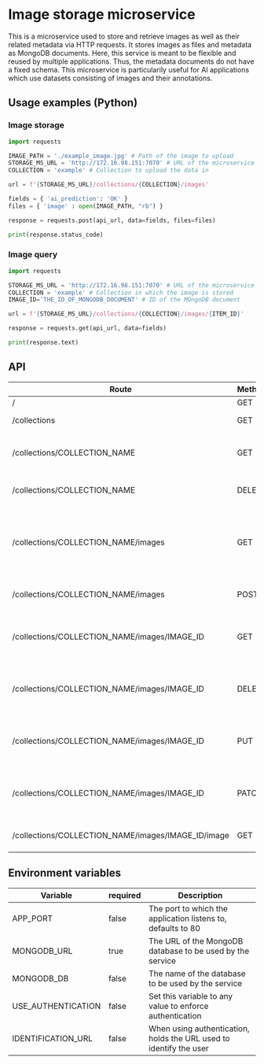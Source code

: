 # Image storage microservice

This is a microservice used to store and retrieve images as well as their related metadata via HTTP requests.
It stores images as files and metadata as MongoDB documents. 
Here, this service is meant to be flexible and reused by multiple applications. 
Thus, the metadata documents do not have a fixed schema.
This microservice is particularily useful for AI applications which use datasets consisting of images and their annotations.


## Usage examples (Python)
###  Image storage

```python
import requests

IMAGE_PATH = './example_image.jpg' # Path of the image to upload
STORAGE_MS_URL = 'http://172.16.98.151:7070' # URL of the microservice
COLLECTION = 'example' # Collection to upload the data in

url = f'{STORAGE_MS_URL}/collections/{COLLECTION}/images'

fields = { 'ai_prediction': 'OK' }
files = { 'image' : open(IMAGE_PATH, "rb") }

response = requests.post(api_url, data=fields, files=files)

print(response.status_code)
```

###  Image query

```python
import requests

STORAGE_MS_URL = 'http://172.16.98.151:7070' # URL of the microservice
COLLECTION = 'example' # Collection in which the image is stored
IMAGE_ID='THE_ID_OF_MONGODB_DOCUMENT' # ID of the MOngoDB document

url = f'{STORAGE_MS_URL}/collections/{COLLECTION}/images/{ITEM_ID}'

response = requests.get(api_url, data=fields)

print(response.text)
```


## API

| Route | Method | Query / Body | Description |
| --- | --- | --- | --- |
| / | GET | - | Get the application info |
| /collections | GET | - | Get a list of all available collections |
| /collections/COLLECTION_NAME | GET | - | Get information about the collection identified by COLLECTION_NAME |
| /collections/COLLECTION_NAME | DELETE | - | Drop the collection called "COLLECTION_NAME" |
| /collections/COLLECTION_NAME/images | GET | limit (number , optional) | Get all documents from the collection called "COLLECTION_NAME", the number of items to be retrieved can be set using the "limit" query parameter |
| /collections/COLLECTION_NAME/images | POST | multipart/form-data | Upload an image to the collection called "COLLECTION_NAME" |
| /collections/COLLECTION_NAME/images/IMAGE_ID | GET | - | Get the data related to the image with the ID "IMAGE_ID" from the collection called "COLLECTION_NAME" |
| /collections/COLLECTION_NAME/images/IMAGE_ID | DELETE | - | Delete the entry with the ID "IMAGE_ID" from the collection called "COLLECTION_NAME" |
| /collections/COLLECTION_NAME/images/IMAGE_ID | PUT | properties | Replace the properties of  the entry with the ID "IMAGE_ID" from the collection called "COLLECTION_NAME" |
| /collections/COLLECTION_NAME/images/IMAGE_ID | PATCH | properties | Update the properties of the entry with the ID "IMAGE_ID" from the collection called "COLLECTION_NAME" |
| /collections/COLLECTION_NAME/images/IMAGE_ID/image | GET | - | Get the image file of the corresponding entry |

## Environment variables

| Variable | required | Description |
| --- | --- | --- |
| APP_PORT | false | The port to which the application listens to, defaults to 80 |
| MONGODB_URL | true | The URL of the MongoDB database to be used by the service |
| MONGODB_DB | false| The name of the database to be used by the service |
| USE_AUTHENTICATION | false | Set this variable to any value to enforce authentication |
| IDENTIFICATION_URL | false | When using authentication, holds the URL used to identify the user |



